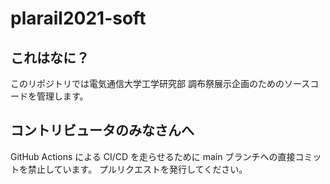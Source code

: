 # plarail2021-soft

## これはなに？

このリポジトリでは電気通信大学工学研究部 調布祭展示企画のためのソースコードを管理します。

## コントリビュータのみなさんへ

GitHub Actions による CI/CD を走らせるために main ブランチへの直接コミットを禁止しています。 プルリクエストを発行してください。
